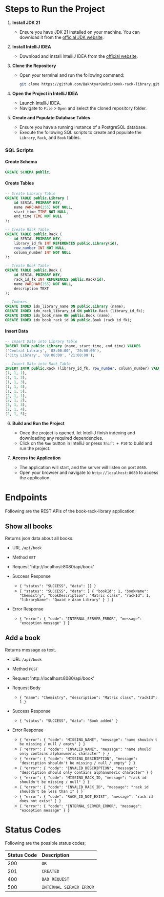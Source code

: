 # Steps to Run the Project

1. **Install JDK 21**
   - Ensure you have JDK 21 installed on your machine. You can download it from the [official JDK website](https://www.oracle.com/java/technologies/javase/jdk21-archive-downloads.html).

2. **Install IntelliJ IDEA**
   - Download and install IntelliJ IDEA from the [official website](https://www.jetbrains.com/idea/download/).

3. **Clone the Repository**
   - Open your terminal and run the following command:
     ```sh
     git clone https://github.com/BakhtyarQadri/book-rack-library.git
     ```

4. **Open the Project in IntelliJ IDEA**
   - Launch IntelliJ IDEA.
   - Navigate to `File` > `Open` and select the cloned repository folder.
  
5. **Create and Populate Database Tables**
   - Ensure you have a running instance of a PostgreSQL database.
   - Execute the following SQL scripts to create and populate the `Library`, `Rack`, and `Book` tables.

### SQL Scripts

#### Create Schema
```sql
CREATE SCHEMA public;
```

#### Create Tables
```sql
-- Create Library Table
CREATE TABLE public.Library (
    id SERIAL PRIMARY KEY,
    name VARCHAR(255) NOT NULL,
    start_time TIME NOT NULL,
    end_time TIME NOT NULL
);

-- Create Rack Table
CREATE TABLE public.Rack (
    id SERIAL PRIMARY KEY,
    library_id_fk INT REFERENCES public.Library(id),
    row_number INT NOT NULL,
    column_number INT NOT NULL
);

-- Create Book Table
CREATE TABLE public.Book (
    id SERIAL PRIMARY KEY,
    rack_id_fk INT REFERENCES public.Rack(id),
    name VARCHAR(255) NOT NULL,
    description TEXT
);

-- Indexes
CREATE INDEX idx_library_name ON public.Library (name);
CREATE INDEX idx_rack_library_id ON public.Rack (library_id_fk);
CREATE INDEX idx_book_name ON public.Book (name);
CREATE INDEX idx_book_rack_id ON public.Book (rack_id_fk);
```
#### Insert Data
```sql
-- Insert Data into Library Table
INSERT INTO public.Library (name, start_time, end_time) VALUES 
('Central Library', '08:00:00', '20:00:00'),
('City Library', '09:00:00', '21:00:00');

-- Insert Data into Rack Table
INSERT INTO public.Rack (library_id_fk, row_number, column_number) VALUES 
(1, 1, 1),
(1, 1, 2),
(1, 1, 3),
(1, 1, 4),
(1, 1, 5),
(2, 1, 1),
(2, 1, 2),
(2, 1, 3),
(2, 1, 4),
(2, 1, 5);
```
   
6. **Build and Run the Project**
   - Once the project is opened, let IntelliJ finish indexing and downloading any required dependencies.
   - Click on the `Run` button in IntelliJ or press `Shift + F10` to build and run the project.

7. **Access the Application**
   - The application will start, and the server will listen on port `8080`.
   - Open your browser and navigate to `http://localhost:8080` to access the application.

# Endpoints
Following are the REST APIs of the book-rack-library application;

## Show all books
Returns json data about all books.

- URL `/api/book` <br>

- Method `GET` <br>

- Request 'http://localhost:8080/api/book' <br>

- Success Response
  - `{ "status": "SUCCESS", "data": [] }` <br>
  - `{ "status": "SUCCESS", "data": [ { "bookId": 1, "bookName": "Chemistry", "bookDescription": "Matric class", "rackId": 1, "libraryName": "Quaid e Azam Library" } ] }` <br>

- Error Response
  - `{ "error": { "code": "INTERNAL_SERVER_ERROR", "message": "exception message" } }` <br>

## Add a book
Returns message as text.

- URL `/api/book` <br>

- Method `POST` <br>

- Request 'http://localhost:8080/api/book' <br>

- Request Body
  - `{ "name": "Chemistry", "description": "Matric class", "rackId": 1 }`

- Success Response
  - `{ "status": "SUCCESS", "data": "Book added" }`

- Error Response
  - `{ "error": { "code": "MISSING_NAME", "message": "name shouldn't be missing / null / empty" } }` <br>
  - `{ "error": { "code": "INVALID_NAME", "message": "name should only contains alphanumeric character" } }` <br>
  - `{ "error": { "code": "MISSING_DESCRIPTION", "message": "description shouldn't be missing / null / empty" } }` <br>
  - `{ "error": { "code": "INVALID_DESCRIPTION", "message": "description should only contains alphanumeric character" } }` <br>
  - `{ "error": { "code": "MISSING_RACK_ID, "message": "rack id shouldn't be missing / null" } }` <br>
  - `{ "error": { "code": "INVALID_RACK_ID", "message": "rack id shouldn't be less than 1" } }` <br>
  - `{ "error": { "code": "RACK_ID_NOT_EXIST", "message": "rack id does not exist" } }` <br>
  - `{ "error": { "code": "INTERNAL_SERVER_ERROR", "message": "exception message" } }` <br>

# Status Codes

Following are the possible status codes;

| Status Code | Description |
| :--- | :--- |
| 200 | `OK` |
| 201 | `CREATED` |
| 400 | `BAD REQUEST` |
| 500 | `INTERNAL SERVER ERROR` |
